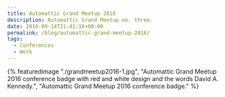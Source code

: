 ```yaml
---
title: Automattic Grand Meetup 2016
description: Automattic Grand Meetup no. three.
date: 2016-09-14T21:41:16+00:00
permalink: /blog/automattic-grand-meetup-2016/
tags:
  - Conferences
  - Work
---
```


{% featuredimage "./grandmeetup2016-1.jpg", "Automattic Grand Meetup 2016 conference badge with red and white design and the words David A. Kennedy.", "Automattic Grand Meetup 2016 conference badge." %}

